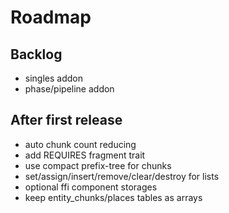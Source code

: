 # Roadmap

## Backlog

- singles addon
- phase/pipeline addon

## After first release

- auto chunk count reducing
- add REQUIRES fragment trait
- use compact prefix-tree for chunks
- set/assign/insert/remove/clear/destroy for lists
- optional ffi component storages
- keep entity_chunks/places tables as arrays
